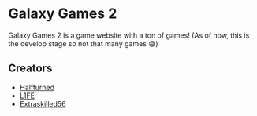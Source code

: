# Galaxy Games 2
Galaxy Games 2 is a game website with a ton of games!  (As of now, this is the develop stage so not that many games 😅)
## Creators
- [Halfturned](https://github.com/halfturned)
- [L1FE](https://linktr.ee/l1fenr)
- [Extraskilled56](https://github.com/Extraskilled56)
